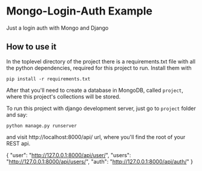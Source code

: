 Mongo-Login-Auth Example
=========================================

Just a login auth with Mongo and Django

How to use it
-------------

In the toplevel directory of the project there is a requirements.txt file with all the python dependencies, required for this project to run. Install them with

`pip install -r requirements.txt`

After that you'll need to create a database in MongoDB, called `project`, where this project's collections will be stored.

To run this project with django development server, just go to `project` folder and say:

`python manage.py runserver`

and visit http://localhost:8000/api/ url, where you'll find the root of your REST api.


{
    "user": "http://127.0.0.1:8000/api/user/",
    "users": "http://127.0.0.1:8000/api/users/",
    "auth": "http://127.0.0.1:8000/api/auth/"
}

